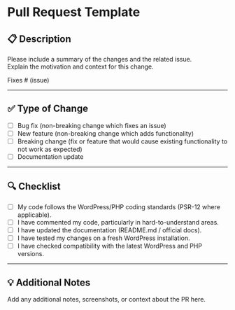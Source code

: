 # Pull Request Template

## 📋 Description

Please include a summary of the changes and the related issue.  
Explain the motivation and context for this change.  

Fixes # (issue)

---

## ✅ Type of Change

- [ ] Bug fix (non-breaking change which fixes an issue)  
- [ ] New feature (non-breaking change which adds functionality)  
- [ ] Breaking change (fix or feature that would cause existing functionality to not work as expected)  
- [ ] Documentation update  

---

## 🔍 Checklist

- [ ] My code follows the WordPress/PHP coding standards (PSR-12 where applicable).  
- [ ] I have commented my code, particularly in hard-to-understand areas.  
- [ ] I have updated the documentation (README.md / official docs).  
- [ ] I have tested my changes on a fresh WordPress installation.  
- [ ] I have checked compatibility with the latest WordPress and PHP versions.  

---

## 💡 Additional Notes

Add any additional notes, screenshots, or context about the PR here.  
